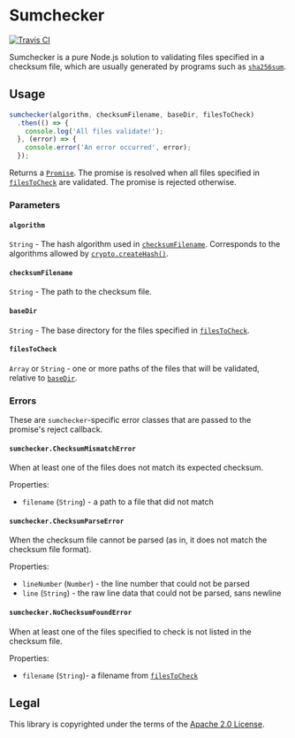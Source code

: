 # Sumchecker

[![Travis CI](https://travis-ci.org/malept/sumchecker.svg?branch=master)](https://travis-ci.org/malept/sumchecker)

Sumchecker is a pure Node.js solution to validating files specified in a checksum file, which are
usually generated by programs such as [`sha256sum`](https://en.wikipedia.org/wiki/Sha256sum).

## Usage

```javascript
sumchecker(algorithm, checksumFilename, baseDir, filesToCheck)
  .then(() => {
    console.log('All files validate!');
  }, (error) => {
    console.error('An error occurred', error);
  });
```

Returns a [`Promise`](https://www.promisejs.org/). The promise is resolved when all files specified
in [`filesToCheck`](#filesToCheck) are validated. The promise is rejected otherwise.

### Parameters

#### `algorithm`

`String` - The hash algorithm used in [`checksumFilename`](#checksumFilename). Corresponds to the
algorithms allowed by [`crypto.createHash()`].

#### `checksumFilename`

`String` - The path to the checksum file.

#### `baseDir`

`String` - The base directory for the files specified in [`filesToCheck`](#filesToCheck).

#### `filesToCheck`

`Array` or `String` - one or more paths of the files that will be validated, relative to
[`baseDir`](#baseDir).

### Errors

These are `sumchecker`-specific error classes that are passed to the promise's reject callback.

#### `sumchecker.ChecksumMismatchError`

When at least one of the files does not match its expected checksum.

Properties:

* `filename` (`String`) - a path to a file that did not match

#### `sumchecker.ChecksumParseError`

When the checksum file cannot be parsed (as in, it does not match the checksum file format).

Properties:

* `lineNumber` (`Number`) - the line number that could not be parsed
* `line` (`String`) - the raw line data that could not be parsed, sans newline

#### `sumchecker.NoChecksumFoundError`

When at least one of the files specified to check is not listed in the checksum file.

Properties:

* `filename` (`String`)- a filename from [`filesToCheck`](#filesToCheck)

## Legal

This library is copyrighted under the terms of the [Apache 2.0 License].

[`crypto.createHash()`]: https://nodejs.org/dist/latest-v4.x/docs/api/crypto.html#crypto_crypto_createhash_algorithm
[`Promise.all`]: https://developer.mozilla.org/en-US/docs/Web/JavaScript/Reference/Global_Objects/Promise/all
[Apache 2.0 License]: http://www.apache.org/licenses/LICENSE-2.0
